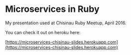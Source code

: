# Microservices in Ruby

My presentation used at Chisinau Ruby Meetup, April 2016.

You can check it out on heroku here:

[https://microservices-chisinau-slides.herokuapp.com](https://microservices-chisinau-slides.herokuapp.com)
